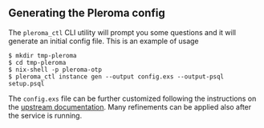 ## Generating the Pleroma config

The `pleroma_ctl` CLI utility will prompt you some questions and it will generate an initial config file. This is an example of usage

```programlisting
$ mkdir tmp-pleroma
$ cd tmp-pleroma
$ nix-shell -p pleroma-otp
$ pleroma_ctl instance gen --output config.exs --output-psql setup.psql
```

The `config.exs` file can be further customized following the instructions on the [upstream documentation](https://docs-develop.pleroma.social/backend/configuration/cheatsheet/). Many refinements can be applied also after the service is running.
